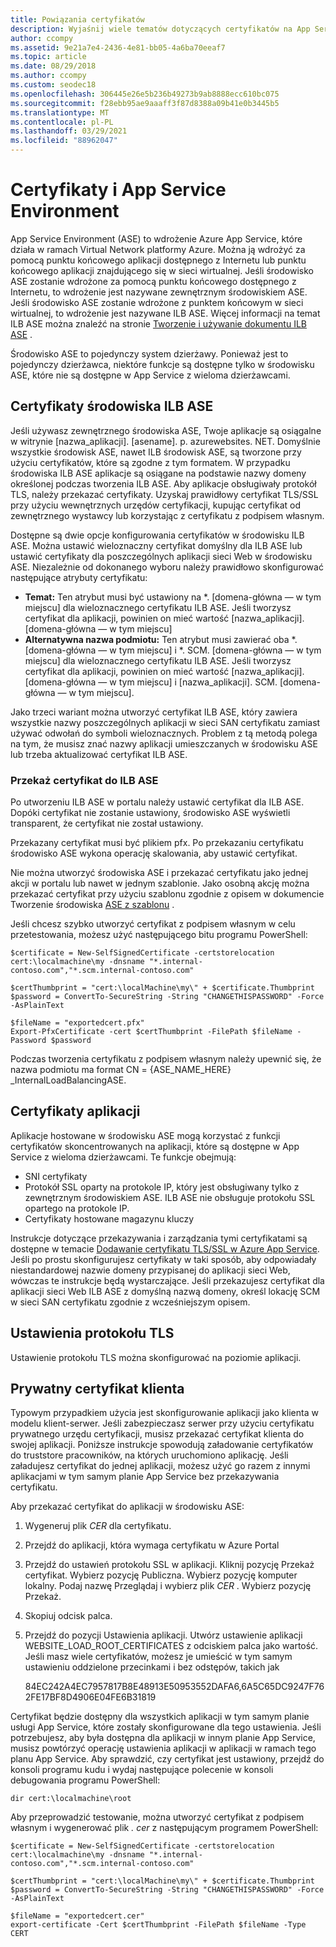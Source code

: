 ```yaml
---
title: Powiązania certyfikatów
description: Wyjaśnij wiele tematów dotyczących certyfikatów na App Service Environment. Dowiedz się, jak powiązania certyfikatów działają w przypadku aplikacji z jednym dzierżawcą w środowisku ASE.
author: ccompy
ms.assetid: 9e21a7e4-2436-4e81-bb05-4a6ba70eeaf7
ms.topic: article
ms.date: 08/29/2018
ms.author: ccompy
ms.custom: seodec18
ms.openlocfilehash: 306445e26e5b236b49273b9ab8888ecc610bc075
ms.sourcegitcommit: f28ebb95ae9aaaff3f87d8388a09b41e0b3445b5
ms.translationtype: MT
ms.contentlocale: pl-PL
ms.lasthandoff: 03/29/2021
ms.locfileid: "88962047"
---
```

# <a name="certificates-and-the-app-service-environment"></a>Certyfikaty i App Service Environment 

App Service Environment (ASE) to wdrożenie Azure App Service, które działa w ramach Virtual Network platformy Azure. Można ją wdrożyć za pomocą punktu końcowego aplikacji dostępnego z Internetu lub punktu końcowego aplikacji znajdującego się w sieci wirtualnej. Jeśli środowisko ASE zostanie wdrożone za pomocą punktu końcowego dostępnego z Internetu, to wdrożenie jest nazywane zewnętrznym środowiskiem ASE. Jeśli środowisko ASE zostanie wdrożone z punktem końcowym w sieci wirtualnej, to wdrożenie jest nazywane ILB ASE. Więcej informacji na temat ILB ASE można znaleźć na stronie [Tworzenie i używanie dokumentu ILB ASE](./create-ilb-ase.md) .

Środowisko ASE to pojedynczy system dzierżawy. Ponieważ jest to pojedynczy dzierżawca, niektóre funkcje są dostępne tylko w środowisku ASE, które nie są dostępne w App Service z wieloma dzierżawcami. 

## <a name="ilb-ase-certificates"></a>Certyfikaty środowiska ILB ASE 

Jeśli używasz zewnętrznego środowiska ASE, Twoje aplikacje są osiągalne w witrynie [nazwa_aplikacji]. [asename]. p. azurewebsites. NET. Domyślnie wszystkie środowisk ASE, nawet ILB środowisk ASE, są tworzone przy użyciu certyfikatów, które są zgodne z tym formatem. W przypadku środowiska ILB ASE aplikacje są osiągane na podstawie nazwy domeny określonej podczas tworzenia ILB ASE. Aby aplikacje obsługiwały protokół TLS, należy przekazać certyfikaty. Uzyskaj prawidłowy certyfikat TLS/SSL przy użyciu wewnętrznych urzędów certyfikacji, kupując certyfikat od zewnętrznego wystawcy lub korzystając z certyfikatu z podpisem własnym. 

Dostępne są dwie opcje konfigurowania certyfikatów w środowisku ILB ASE.  Można ustawić wieloznaczny certyfikat domyślny dla ILB ASE lub ustawić certyfikaty dla poszczególnych aplikacji sieci Web w środowisku ASE.  Niezależnie od dokonanego wyboru należy prawidłowo skonfigurować następujące atrybuty certyfikatu:

- **Temat:** Ten atrybut musi być ustawiony na *. [domena-główna — w tym miejscu] dla wieloznacznego certyfikatu ILB ASE. Jeśli tworzysz certyfikat dla aplikacji, powinien on mieć wartość [nazwa_aplikacji]. [domena-główna — w tym miejscu]
- **Alternatywna nazwa podmiotu:** Ten atrybut musi zawierać oba *. [domena-główna — w tym miejscu] i *. SCM. [domena-główna — w tym miejscu] dla wieloznacznego certyfikatu ILB ASE. Jeśli tworzysz certyfikat dla aplikacji, powinien on mieć wartość [nazwa_aplikacji]. [domena-główna — w tym miejscu] i [nazwa_aplikacji]. SCM. [domena-główna — w tym miejscu].

Jako trzeci wariant można utworzyć certyfikat ILB ASE, który zawiera wszystkie nazwy poszczególnych aplikacji w sieci SAN certyfikatu zamiast używać odwołań do symboli wieloznacznych. Problem z tą metodą polega na tym, że musisz znać nazwy aplikacji umieszczanych w środowisku ASE lub trzeba aktualizować certyfikat ILB ASE.

### <a name="upload-certificate-to-ilb-ase"></a>Przekaż certyfikat do ILB ASE 

Po utworzeniu ILB ASE w portalu należy ustawić certyfikat dla ILB ASE. Dopóki certyfikat nie zostanie ustawiony, środowisko ASE wyświetli transparent, że certyfikat nie został ustawiony.  

Przekazany certyfikat musi być plikiem pfx. Po przekazaniu certyfikatu środowisko ASE wykona operację skalowania, aby ustawić certyfikat. 

Nie można utworzyć środowiska ASE i przekazać certyfikatu jako jednej akcji w portalu lub nawet w jednym szablonie. Jako osobną akcję można przekazać certyfikat przy użyciu szablonu zgodnie z opisem w dokumencie Tworzenie środowiska [ASE z szablonu](./create-from-template.md) .  

Jeśli chcesz szybko utworzyć certyfikat z podpisem własnym w celu przetestowania, możesz użyć następującego bitu programu PowerShell:

```azurepowershell-interactive
$certificate = New-SelfSignedCertificate -certstorelocation cert:\localmachine\my -dnsname "*.internal-contoso.com","*.scm.internal-contoso.com"

$certThumbprint = "cert:\localMachine\my\" + $certificate.Thumbprint
$password = ConvertTo-SecureString -String "CHANGETHISPASSWORD" -Force -AsPlainText

$fileName = "exportedcert.pfx"
Export-PfxCertificate -cert $certThumbprint -FilePath $fileName -Password $password
```

Podczas tworzenia certyfikatu z podpisem własnym należy upewnić się, że nazwa podmiotu ma format CN = {ASE_NAME_HERE} _InternalLoadBalancingASE.

## <a name="application-certificates"></a>Certyfikaty aplikacji 

Aplikacje hostowane w środowisku ASE mogą korzystać z funkcji certyfikatów skoncentrowanych na aplikacji, które są dostępne w App Service z wieloma dzierżawcami. Te funkcje obejmują:  

- SNI certyfikaty 
- Protokół SSL oparty na protokole IP, który jest obsługiwany tylko z zewnętrznym środowiskiem ASE.  ILB ASE nie obsługuje protokołu SSL opartego na protokole IP.
- Certyfikaty hostowane magazynu kluczy 

Instrukcje dotyczące przekazywania i zarządzania tymi certyfikatami są dostępne w temacie [Dodawanie certyfikatu TLS/SSL w Azure App Service](../configure-ssl-certificate.md).  Jeśli po prostu skonfigurujesz certyfikaty w taki sposób, aby odpowiadały niestandardowej nazwie domeny przypisanej do aplikacji sieci Web, wówczas te instrukcje będą wystarczające. Jeśli przekazujesz certyfikat dla aplikacji sieci Web ILB ASE z domyślną nazwą domeny, określ lokację SCM w sieci SAN certyfikatu zgodnie z wcześniejszym opisem. 

## <a name="tls-settings"></a>Ustawienia protokołu TLS 

Ustawienie protokołu TLS można skonfigurować na poziomie aplikacji.  

## <a name="private-client-certificate"></a>Prywatny certyfikat klienta 

Typowym przypadkiem użycia jest skonfigurowanie aplikacji jako klienta w modelu klient-serwer. Jeśli zabezpieczasz serwer przy użyciu certyfikatu prywatnego urzędu certyfikacji, musisz przekazać certyfikat klienta do swojej aplikacji.  Poniższe instrukcje spowodują załadowanie certyfikatów do truststore pracowników, na których uruchomiono aplikację. Jeśli załadujesz certyfikat do jednej aplikacji, możesz użyć go razem z innymi aplikacjami w tym samym planie App Service bez przekazywania certyfikatu.

Aby przekazać certyfikat do aplikacji w środowisku ASE:

1. Wygeneruj plik *CER* dla certyfikatu. 
2. Przejdź do aplikacji, która wymaga certyfikatu w Azure Portal
3. Przejdź do ustawień protokołu SSL w aplikacji. Kliknij pozycję Przekaż certyfikat. Wybierz pozycję Publiczna. Wybierz pozycję komputer lokalny. Podaj nazwę Przeglądaj i wybierz plik *CER* . Wybierz pozycję Przekaż. 
4. Skopiuj odcisk palca.
5. Przejdź do pozycji Ustawienia aplikacji. Utwórz ustawienie aplikacji WEBSITE_LOAD_ROOT_CERTIFICATES z odciskiem palca jako wartość. Jeśli masz wiele certyfikatów, możesz je umieścić w tym samym ustawieniu oddzielone przecinkami i bez odstępów, takich jak 

    84EC242A4EC7957817B8E48913E50953552DAFA6,6A5C65DC9247F762FE17BF8D4906E04FE6B31819

Certyfikat będzie dostępny dla wszystkich aplikacji w tym samym planie usługi App Service, które zostały skonfigurowane dla tego ustawienia. Jeśli potrzebujesz, aby była dostępna dla aplikacji w innym planie App Service, musisz powtórzyć operację ustawienia aplikacji w aplikacji w ramach tego planu App Service. Aby sprawdzić, czy certyfikat jest ustawiony, przejdź do konsoli programu kudu i wydaj następujące polecenie w konsoli debugowania programu PowerShell:

```azurepowershell-interactive
dir cert:\localmachine\root
```

Aby przeprowadzić testowanie, można utworzyć certyfikat z podpisem własnym i wygenerować plik *. cer* z następującym programem PowerShell: 

```azurepowershell-interactive
$certificate = New-SelfSignedCertificate -certstorelocation cert:\localmachine\my -dnsname "*.internal-contoso.com","*.scm.internal-contoso.com"

$certThumbprint = "cert:\localMachine\my\" + $certificate.Thumbprint
$password = ConvertTo-SecureString -String "CHANGETHISPASSWORD" -Force -AsPlainText

$fileName = "exportedcert.cer"
export-certificate -Cert $certThumbprint -FilePath $fileName -Type CERT
```